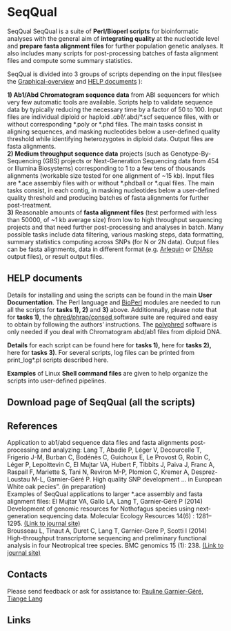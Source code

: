# SeqQual
SeqQual
SeqQual is a suite of <b>Perl/Bioperl scripts</b> for bioinformatic analyses with the general aim of <b>integrating quality</b> at the nucleotide level and <b>prepare fasta alignment files</b> for further population genetic analyses. It also includes many scripts for post-processing batches of fasta alignment files and compute some summary statistics.

SeqQual is divided into 3 groups of scripts depending on the input files(see the <A HREF= "SeqQual_pdf/Graphical-SeqQual-Overview.pdf"> Graphical-overview</A> and <a href="#help_documents">HELP documents</a> ):

<b> 1) Ab1/Abd Chromatogram sequence data</b> from ABI sequencers for which very few automatic tools are available. Scripts help to validate sequence data by typically reducing the necessary time by a factor of 50 to 100. Input files are individual diploid or haploid *.ab1/*.abd/*.scf sequence files, with or without corresponding *.poly or *.phd files. The main tasks consist in aligning sequences, and masking nucleotides below a user-defined quality threshold while identifying heterozygotes in diploid data. Output files are fasta alignments.
<br />
<b>2) Medium throughput sequence data</b> projects (such as Genotype-By-Sequencing (GBS) projects or Next-Generation Sequencing data from 454 or Illumina Biosystems) corresponding to 1 to a few tens of thousands alignments (workable size tested for one alignment of ~15 kb). Input files are *.ace assembly files with or without *.phdball or *.qual files. The main tasks consist, in each contig, in masking nucleotides below a user-defined quality threshold and producing batches of fasta alignments for further post-treatment.
<br />
<b>3)</b> Reasonable amounts of <b>fasta alignment files</b> (test performed with less than 50000, of ~1 kb average size) from low to high throughput sequencing projects and that need further post-processing and analyses in batch. Many possible tasks include data filtering, various masking steps, data formatting, summary statistics computing across SNPs (for N or 2N data). Output files can be fasta alignments, data in different format (e.g. <A HREF="http://cmpg.unibe.ch/software/arlequin35/">Arlequin</A> or <A HREF="http://www.ub.edu/dnasp/">DNAsp</A> output files), or result output files.
<br />

<h2 id="help_documents">HELP documents</h2>
Details for installing and using the scripts can be found in the main <b>User Documentation</b>. The Perl language and <A HREF="http://www.bioperl.org/wiki/Installing_BioPerl_on_Unix">BioPerl</A> modules are needed to run all the scripts for <b>tasks 1), 2)</b> and <b>3)</b> above. Additionnally, please note that for <b>tasks 1)</b>, the <A HREF="http://www.phrap.org/consed/consed.html#howToGet">phred/phrap/consed </A> software suite are required and easy to obtain by following the authors’ instructions. The <A HREF="http://droog.gs.washington.edu/polyphred/">polyphred</A>  software is only needed if you deal with Chromatogram abd/ab1 files from diploid DNA. 

<b>Details</b> for each script can be found here for <b>tasks 1),</b> here for <b>tasks 2),</b> here for <b>tasks 3)</b>. For several scripts, log files can be printed from print_log*.pl scripts described here.

<b>Examples</b> of Linux <b>Shell command files</b> are given to help organize the scripts into user-defined pipelines.

<h2>Download page of SeqQual (all the scripts)</h2>

<h2>References</h2>
Application to ab1/abd sequence data files and fasta alignments post-processing and analyzing:
Lang T, Abadie P, Léger V, Decourcelle T, Frigerio J-M, Burban C, Bodénès C, Guichoux E, Le Provost G, Robin C, Léger P, Lepoittevin C, El Mujtar VA, Hubert F, Tibbits J, Paiva J, Franc A, Raspail F, Mariette S, Tani N, Reviron M-P, Plomion C, Kremer A, Desprez-Loustau M-L, Garnier-Géré P. High quality SNP development … in European White oak pecies”. (in preparation)
<br />
Examples of SeqQual applications to larger *.ace assembly and fasta alignment files: 
El Mujtar VA, Gallo LA, Lang T, Garnier‐Géré P (2014) Development of genomic resources for Nothofagus species using next‐generation sequencing data. Molecular Ecology Resources 14(6) : 1281–1295.
<A HREF="http://onlinelibrary.wiley.com/doi/10.1111/1755-0998.12276/abstract">(Link to journal site)</A>
<br />
Brousseau L, Tinaut A, Duret C, Lang T, Garnier-Gere P, Scotti I (2014) High-throughput transcriptome sequencing and preliminary functional analysis in four Neotropical tree species. BMC genomics 15 (1): 238. <A HREF="http://bmcgenomics.biomedcentral.com/articles/10.1186/1471-2164-15-238">(Link to journal site)</A>
<br />
<h2>Contacts</h2>
Please send feedback or ask for assistance to: 
<A HREF="mailto:pauline.garnier-gere@pierroton.inra.fr"> Pauline Garnier-Géré</A>, 
<A HREF="mailto:langtiange@xtbg.org.cn"> Tiange Lang</A>
<h2>Links</h2>
<A HREF="http://cmpg.unibe.ch/software/arlequin35/" Arlequin </A>
<A HREF="http://www.ub.edu/dnasp/" DNAsp </A>
<A HREF="http://www.bioperl.org/wiki/Installing_BioPerl_on_Unix" Bioperl </A>
<A HREF="http://www.phrap.org/consed/consed.html#howToGet" phred/phrap/consed </A>
<A HREF="http://droog.gs.washington.edu/polyphred/" polyphred</A>
